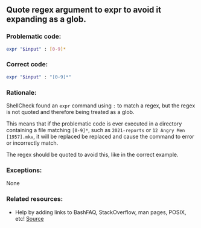 ## Quote regex argument to expr to avoid it expanding as a glob.

### Problematic code:

```sh
expr "$input" : [0-9]*
```

### Correct code:

```sh
expr "$input" : "[0-9]*"
```

### Rationale:

ShellCheck found an `expr` command using `:` to match a regex, but the regex is not quoted and therefore being treated as a glob.

This means that if the problematic code is ever executed in a directory containing a file matching `[0-9]*`, such as `2021-reports` or `12 Angry Men [1957].mkv`, it will be replaced be replaced and cause the command to error or incorrectly match.

The regex should be quoted to avoid this, like in the correct example.

### Exceptions:

None

### Related resources:

* Help by adding links to BashFAQ, StackOverflow, man pages, POSIX, etc!
[Source](https://github.com/koalaman/shellcheck/wiki/SC2305)

